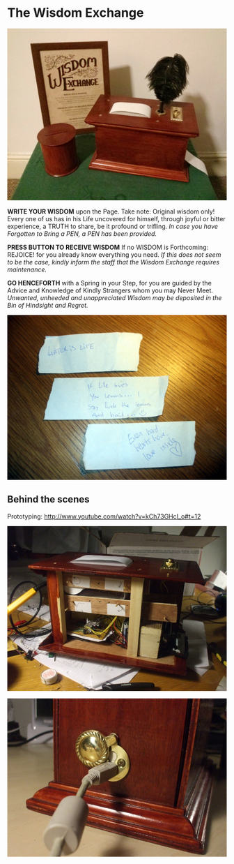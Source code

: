 The Wisdom Exchange
===================

![Wisdom Exchange](https://raw.githubusercontent.com/tangentmonger/wisdomexchange/master/img/wisdomexchange.jpg "Wisdom Exchange")

**WRITE YOUR WISDOM**
upon the Page.  Take note: Original wisdom only!  Every one of us
has in his Life uncovered for himself, through joyful or bitter 
experience, a TRUTH to share, be it profound or trifling.
*In case you have Forgotten to Bring a PEN, a PEN has been provided.*

**PRESS BUTTON TO RECEIVE WISDOM**
If no WISDOM is Forthcoming: REJOICE! for you
already know everything you need. 
*If this does not seem to be the case, kindly inform the staff
that the Wisdom Exchange requires maintenance.* 

**GO HENCEFORTH**
with a Spring in your Step, for you are guided by the Advice and 
Knowledge of Kindly Strangers whom you may Never Meet. 
*Unwanted, unheeded and unappreciated Wisdom may be 
deposited in the Bin of Hindsight and Regret.*

![Irish wisdom](https://raw.githubusercontent.com/tangentmonger/wisdomexchange/master/img/irishwisdom.jpg "Irish wisdom")

Behind the scenes
-----------------

Prototyping: http://www.youtube.com/watch?v=kCh73GHcI_o#t=12

![Inside](https://raw.githubusercontent.com/tangentmonger/wisdomexchange/master/img/inside.jpg "Inside")

![USB port](https://raw.githubusercontent.com/tangentmonger/wisdomexchange/master/img/usbport.jpg "USB port")

